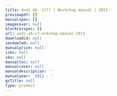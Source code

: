 ```yaml
---
title: Audi A6  (C7) | Workshop manual | 2011 -
previewpdf: []
manualspec: []
imagecover: null
blockcarspec: []
url: audi-a6-c7-orkshop-manual-2011
downloadid: null
sendowlmd: null
manualprice: null
isbn: null
sku: null
manualtoc: null
manualcover: null
manualdescription: ''
manualyear: '2011 - '
gsTitle: null
type: product
---
```


